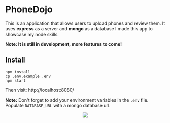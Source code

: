 # PhoneDojo

This is an application that allows users to upload phones and review them. It uses **express** as a server and **mongo** as a database I made this app to showcase my node skills.

**Note: It is still in development, more features to come!**

## Install
```
npm install
cp .env.example .env
npm start
```

Then visit: http://localhost:8080/

**Note:** Don't forget to add your environment variables in the ``.env`` file. Populate ``DATABASE_URL`` with a mongo database url.


<p align="center">
  <kbd><img src="https://user-images.githubusercontent.com/72699320/215161822-da9b62f5-9190-4928-b2e8-2e6b6a0b69a3.png"></kbd>
</p>
